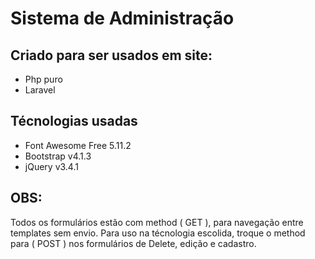 # Sistema de Administração

## Criado para ser usados em site: 

* Php puro 
* Laravel

## Técnologias usadas

* Font Awesome Free 5.11.2
* Bootstrap v4.1.3
* jQuery v3.4.1

## OBS:

Todos os formulários estão com method ( GET ), para navegação entre templates sem envio. Para uso na técnologia escolida, troque o method para ( POST ) nos formulários de Delete, edição e cadastro.